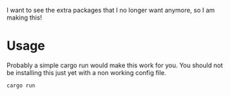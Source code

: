 I want to see the extra packages that I no longer want anymore, so I am making this!

# Usage

Probably a simple cargo run would make this work for you. You should not be installing this just yet with a non working config file.

```sh
cargo run
```
